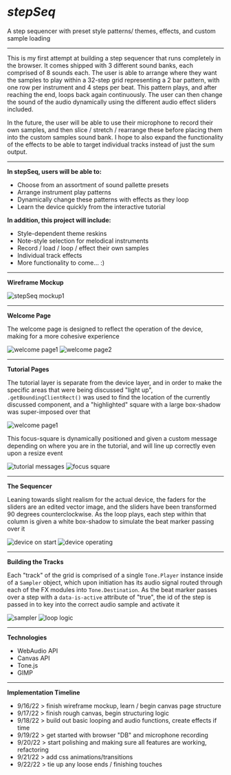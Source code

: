 # *stepSeq*
A step sequencer with preset style patterns/ themes, effects, and custom sample loading

---------------------------------------------------------------------------------------

This is my first attempt at building a step sequencer that runs completely in the browser. It comes shipped with 3 different sound banks, each comprised of 8 sounds each. The user is able to arrange where they want the samples to play within a 32-step grid representing a 2 bar pattern, with one row per instrument and 4 steps per beat. This pattern plays, and after reaching the end, loops back again continuously.
The user can then change the sound of the audio dynamically using the different audio effect sliders included.

In the future, the user will be able to use their microphone to record their own samples, and then slice / stretch / rearrange these before placing them into the custom samples sound bank. I hope to also expand the functionality of the effects to be able to target individual tracks instead of just the sum output.

---------------------------------------------------------------------------------------

**In stepSeq, users will be able to:**

- Choose from an assortment of sound pallette presets
- Arrange instrument play patterns
- Dynamically change these patterns with effects as they loop
- Learn the device quickly from the interactive tutorial


**In addition, this project will include:**

- Style-dependent theme reskins
- Note-style selection for melodical instruments
- Record / load / loop / effect their own samples
- Individual track effects
- More functionality to come... :)

---------------------------------------------------------------------------------------

**Wireframe Mockup**

![stepSeq mockup1](https://user-images.githubusercontent.com/66338879/190670304-a8cf0adf-78ed-4a28-b198-710315223993.jpg)


---------------------------------------------------------------------------------------

**Welcome Page**

The welcome page is designed to reflect the operation of the device, making for a more cohesive experience

![welcome page1](src/styles/assets/welcome_1.jpg)
![welcome page2](src/styles/assets/welcome_2.jpg)

---------------------------------------------------------------------------------------

**Tutorial Pages**

The tutorial layer is separate from the device layer, and in order to make the specific areas that were being discussed "light up", ```.getBoundingClientRect()``` was used to find the location of the currently discussed component, and a "highlighted" square with a large box-shadow was super-imposed over that 

![welcome page1](src/styles/assets/tutorial_preview.jpg)

This focus-square is dynamically positioned and given a custom message depending on where you are in the tutorial, and will line up correctly even upon a resize event

![tutorial messages](src/styles/assets/tutorial_messages.jpg)
![focus square](src/styles/assets/focus_square.jpg)

---------------------------------------------------------------------------------------

**The Sequencer**

Leaning towards slight realism for the actual device, the faders for the sliders are an edited vector image, and the sliders have been transformed 90 degrees counterclockwise. As the loop plays, each step within that column is given a white box-shadow to simulate the beat marker passing over it

![device on start](src/styles/assets/device_on_start.jpg)
![device operating](src/styles/assets/device_operating.gif)

---------------------------------------------------------------------------------------

**Building the Tracks**

Each "track" of the grid is comprised of a single ```Tone.Player``` instance inside of a ```Sampler``` object, which upon initiation has its audio signal routed through each of the FX modules into ```Tone.Destination```. As the beat marker passes over a step with a ```data-is-active``` attribute of "true", the id of the step is passed in to key into the correct audio sample and activate it

![sampler](src/styles/assets/sampler_guts.jpg)
![loop logic](src/styles/assets/loop_logic.jpg)

---------------------------------------------------------------------------------------

**Technologies**

- WebAudio API
- Canvas API
- Tone.js
- GIMP

---------------------------------------------------------------------------------------

**Implementation Timeline**

- 9/16/22 > finish wireframe mockup, learn / begin canvas page structure
- 9/17/22 > finish rough canvas, begin structuring logic
- 9/18/22 > build out basic looping and audio functions, create effects if time
- 9/19/22 > get started with browser "DB" and microphone recording
- 9/20/22 > start polishing and making sure all features are working, refactoring
- 9/21/22 > add css animations/transitions
- 9/22/22 > tie up any loose ends / finishing touches

